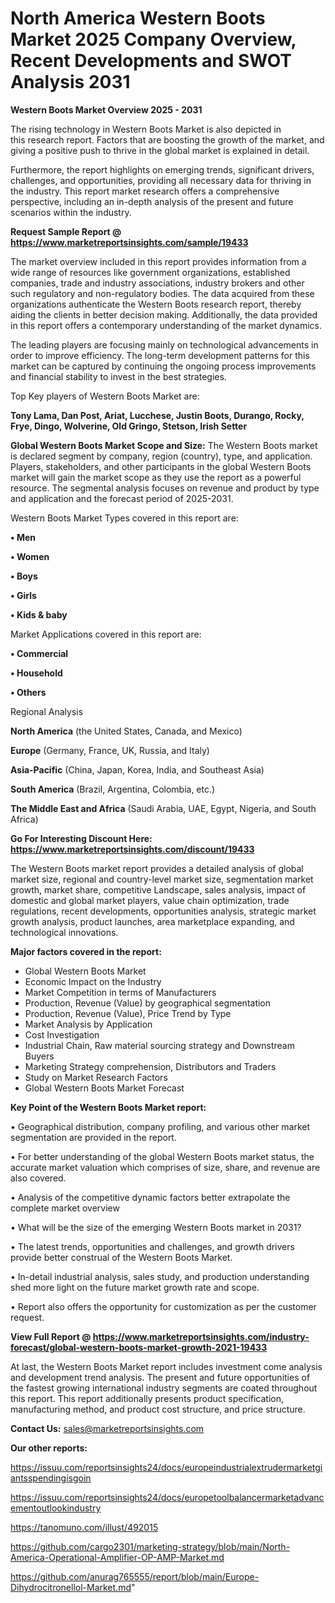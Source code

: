 # North America Western Boots Market 2025 Company Overview, Recent Developments and SWOT Analysis 2031

<Strong> Western Boots Market Overview 2025 - 2031</strong>

The rising technology in Western Boots Market is also depicted in this research report. Factors that are boosting the growth of the market, and giving a positive push to thrive in the global market is explained in detail.

Furthermore, the report highlights on emerging trends, significant drivers, challenges, and opportunities, providing all necessary data for thriving in the industry. This report market research offers a comprehensive perspective, including an in-depth analysis of the present and future scenarios within the industry.

<strong>Request Sample Report @ <a href=https://www.marketreportsinsights.com/sample/19433>https://www.marketreportsinsights.com/sample/19433</a></strong>

The market overview included in this report provides information from a wide range of resources like government organizations, established companies, trade and industry associations, industry brokers and other such regulatory and non-regulatory bodies. The data acquired from these organizations authenticate the Western Boots research report, thereby aiding the clients in better decision making. Additionally, the data provided in this report offers a contemporary understanding of the market dynamics.

The leading players are focusing mainly on technological advancements in order to improve efficiency. The long-term development patterns for this market can be captured by continuing the ongoing process improvements and financial stability to invest in the best strategies.

Top Key players of Western Boots Market are:

<strong>Tony Lama, Dan Post, Ariat, Lucchese, Justin Boots, Durango, Rocky, Frye, Dingo, Wolverine, Old Gringo, Stetson, Irish Setter</strong>

<strong><b>Global Western Boots Market Scope and Size:</b></strong>
The Western Boots market is declared segment by company, region (country), type, and application. Players, stakeholders, and other participants in the global Western Boots market will gain the market scope as they use the report as a powerful resource. The segmental analysis focuses on revenue and product by type and application and the forecast period of 2025-2031.

Western Boots Market Types covered in this report are:

<strong>• Men

• Women

• Boys

• Girls

• Kids & baby</strong>

Market Applications covered in this report are:

<strong>• Commercial

• Household

• Others</strong> 

Regional Analysis

<strong>North America</strong> (the United States, Canada, and Mexico)

<strong>Europe</strong> (Germany, France, UK, Russia, and Italy)

<strong>Asia-Pacific</strong> (China, Japan, Korea, India, and Southeast Asia)

<strong>South America</strong> (Brazil, Argentina, Colombia, etc.)

<strong>The Middle East and Africa</strong> (Saudi Arabia, UAE, Egypt, Nigeria, and South Africa)

<strong>Go For Interesting Discount Here: <a href=https://www.marketreportsinsights.com/discount/19433>https://www.marketreportsinsights.com/discount/19433</a></strong>

The Western Boots market report provides a detailed analysis of global market size, regional and country-level market size, segmentation market growth, market share, competitive Landscape, sales analysis, impact of domestic and global market players, value chain optimization, trade regulations, recent developments, opportunities analysis, strategic market growth analysis, product launches, area marketplace expanding, and technological innovations.

<strong><b>Major factors covered in the report:</b></strong>
<ul>
  <li>Global Western Boots Market </li>
  <li>Economic Impact on the Industry</li>
  <li>Market Competition in terms of Manufacturers</li>
  <li>Production, Revenue (Value) by geographical segmentation</li>
  <li>Production, Revenue (Value), Price Trend by Type</li>
  <li>Market Analysis by Application</li>
  <li>Cost Investigation</li>
  <li>Industrial Chain, Raw material sourcing strategy and Downstream Buyers</li>
  <li>Marketing Strategy comprehension, Distributors and Traders</li>
  <li>Study on Market Research Factors</li>
  <li>Global Western Boots Market Forecast</li>
</ul>

<strong><b>Key Point of the Western Boots Market report:</b></strong>

• Geographical distribution, company profiling, and various other market segmentation are provided in the report.

• For better understanding of the global Western Boots market status, the accurate market valuation which comprises of size, share, and revenue are also covered.

• Analysis of the competitive dynamic factors better extrapolate the complete market overview

• What will be the size of the emerging Western Boots market in 2031?

• The latest trends, opportunities and challenges, and growth drivers provide better construal of the Western Boots Market.

• In-detail industrial analysis, sales study, and production understanding shed more light on the future market growth rate and scope.

• Report also offers the opportunity for customization as per the customer request.

<strong><b>View Full Report @ <a href=https://www.marketreportsinsights.com/industry-forecast/global-western-boots-market-growth-2021-19433>https://www.marketreportsinsights.com/industry-forecast/global-western-boots-market-growth-2021-19433</a></b></strong>


At last, the Western Boots Market report includes investment come analysis and development trend analysis. The present and future opportunities of the fastest growing international industry segments are coated throughout this report. This report additionally presents product specification, manufacturing method, and product cost structure, and price structure.

<strong>Contact Us:</strong>
sales@marketreportsinsights.com

<strong>Our other reports:</strong>

<a href=https://issuu.com/reportsinsights24/docs/europeindustrialextrudermarketgiantsspendingisgoin>https://issuu.com/reportsinsights24/docs/europeindustrialextrudermarketgiantsspendingisgoin</a>

<a href=https://issuu.com/reportsinsights24/docs/europetoolbalancermarketadvancementoutlookindustry>https://issuu.com/reportsinsights24/docs/europetoolbalancermarketadvancementoutlookindustry</a>

<a href=https://tanomuno.com/illust/492015>https://tanomuno.com/illust/492015</a>

<a href=https://github.com/cargo2301/marketing-strategy/blob/main/North-America-Operational-Amplifier-OP-AMP-Market.md>https://github.com/cargo2301/marketing-strategy/blob/main/North-America-Operational-Amplifier-OP-AMP-Market.md</a>

<a href=https://github.com/anurag765555/report/blob/main/Europe-Dihydrocitronellol-Market.md>https://github.com/anurag765555/report/blob/main/Europe-Dihydrocitronellol-Market.md</a>"
